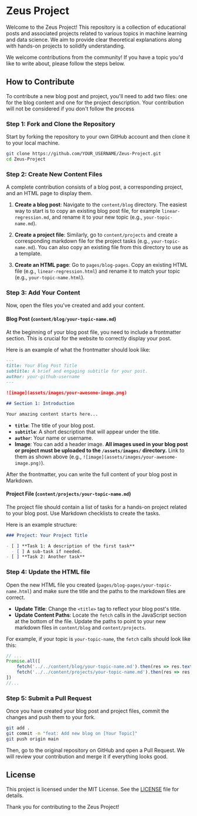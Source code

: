 # Zeus Project

Welcome to the Zeus Project! This repository is a collection of educational posts and associated projects related to various topics in machine learning and data science. We aim to provide clear theoretical explanations along with hands-on projects to solidify understanding.

We welcome contributions from the community! If you have a topic you'd like to write about, please follow the steps below.



## How to Contribute

To contribute a new blog post and project, you'll need to add two files: one for the blog content and one for the project description. Your contribution will not be considered if you don't follow the process

### Step 1: Fork and Clone the Repository

Start by forking the repository to your own GitHub account and then clone it to your local machine.

```bash
git clone https://github.com/YOUR_USERNAME/Zeus-Project.git
cd Zeus-Project
```

### Step 2: Create New Content Files

A complete contribution consists of a blog post, a corresponding project, and an HTML page to display them.

1.  **Create a blog post**: Navigate to the `content/blog` directory. The easiest way to start is to copy an existing blog post file, for example `linear-regression.md`, and rename it to your new topic (e.g., `your-topic-name.md`).

2.  **Create a project file**: Similarly, go to `content/projects` and create a corresponding markdown file for the project tasks (e.g., `your-topic-name.md`). You can also copy an existing file from this directory to use as a template.

3.  **Create an HTML page**: Go to `pages/blog-pages`. Copy an existing HTML file (e.g., `linear-regression.html`) and rename it to match your topic (e.g., `your-topic-name.html`).

### Step 3: Add Your Content

Now, open the files you've created and add your content.

#### Blog Post (`content/blog/your-topic-name.md`)

At the beginning of your blog post file, you need to include a frontmatter section. This is crucial for the website to correctly display your post.

Here is an example of what the frontmatter should look like:

```markdown
---
title: Your Blog Post Title
subtitle: A brief and engaging subtitle for your post.
author: your-github-username
---

![image](assets/images/your-awesome-image.png)

## Section 1: Introduction

Your amazing content starts here...
```

-   **`title`**: The title of your blog post.
-   **`subtitle`**: A short description that will appear under the title.
-   **`author`**: Your name or username.
-   **Image**: You can add a header image. **All images used in your blog post or project must be uploaded to the `/assets/images/` directory.** Link to them as shown above (e.g., `![image](assets/images/your-awesome-image.png)`).

After the frontmatter, you can write the full content of your blog post in Markdown.

#### Project File (`content/projects/your-topic-name.md`)

The project file should contain a list of tasks for a hands-on project related to your blog post. Use Markdown checklists to create the tasks.

Here is an example structure:

```markdown
### Project: Your Project Title

- [ ] **Task 1: A description of the first task**
  - [ ] A sub-task if needed.
- [ ] **Task 2: Another task**
```

### Step 4: Update the HTML file

Open the new HTML file you created (`pages/blog-pages/your-topic-name.html`) and make sure the title and the paths to the markdown files are correct.

- **Update Title**: Change the `<title>` tag to reflect your blog post's title.
- **Update Content Paths**: Locate the `fetch` calls in the JavaScript section at the bottom of the file. Update the paths to point to your new markdown files in `content/blog` and `content/projects`.

For example, if your topic is `your-topic-name`, the `fetch` calls should look like this:

```javascript
// ...
Promise.all([
    fetch('../../content/blog/your-topic-name.md').then(res => res.text()),
    fetch('../../content/projects/your-topic-name.md').then(res => res.text())
])
//...
```

### Step 5: Submit a Pull Request

Once you have created your blog post and project files, commit the changes and push them to your fork.

```bash
git add .
git commit -m "feat: Add new blog on [Your Topic]"
git push origin main
```

Then, go to the original repository on GitHub and open a Pull Request. We will review your contribution and merge it if everything looks good.

## License

This project is licensed under the MIT License. See the [LICENSE](LICENSE) file for details.

Thank you for contributing to the Zeus Project! 
